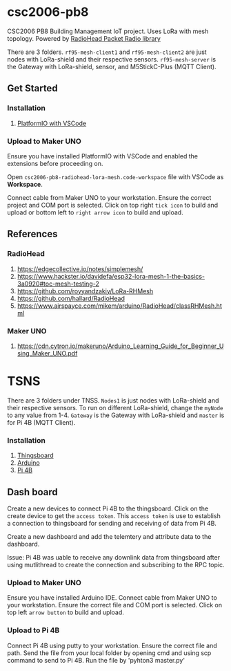 # csc2006-pb8

CSC2006 PB8 Building Management IoT project. Uses LoRa with mesh topology. Powered by [RadioHead Packet Radio library](https://github.com/hallard/RadioHead)

There are 3 folders. `rf95-mesh-client1` and `rf95-mesh-client2` are just nodes with LoRa-shield and their respective sensors. `rf95-mesh-server` is the Gateway with LoRa-shield, sensor, and M5StickC-Plus (MQTT Client).

## Get Started

### Installation

1. [PlatformIO with VSCode](https://platformio.org/install/ide?install=vscode)

### Upload to Maker UNO

Ensure you have installed PlatformIO with VSCode and enabled the extensions before proceeding on.

Open `csc2006-pb8-radiohead-lora-mesh.code-workspace` file with VSCode as **Workspace**.

Connect cable from Maker UNO to your workstation. Ensure the correct project and COM port is selected. Click on top right `tick icon` to build and upload or bottom left to `right arrow icon` to build and upload.

## References

### RadioHead

1. https://edgecollective.io/notes/simplemesh/
2. https://www.hackster.io/davidefa/esp32-lora-mesh-1-the-basics-3a0920#toc-mesh-testing-2
3. https://github.com/royyandzakiy/LoRa-RHMesh
4. https://github.com/hallard/RadioHead
5. https://www.airspayce.com/mikem/arduino/RadioHead/classRHMesh.html

### Maker UNO

1. https://cdn.cytron.io/makeruno/Arduino_Learning_Guide_for_Beginner_Using_Maker_UNO.pdf


# TSNS

There are 3 folders under TNSS. `Nodes1` is just nodes with LoRa-shield and their respective sensors. To run on different LoRa-shield, change the `myNode` to any value from 1-4. `Gateway` is the Gateway with LoRa-shield and `master` is for Pi 4B (MQTT Client).

### Installation

1. [Thingsboard](https://demo.thingsboard.io/)
2. [Arduino](https://www.arduino.cc/en/software)
3. [Pi 4B](https://www.raspberrypi.com/software/)

## Dash board

Create a new devices to connect Pi 4B to the thingsboard. Click on the create device to get the `access token`. This `access token` is use to establish a connection to thingsboard for sending and receiving of data from Pi 4B. 

Create a new dashboard and add the telemtery and attribute data to the dashboard.

Issue: Pi 4B was uable to receive any downlink data from thingsboard after using mutlithread to create the connection and subscribing to the RPC topic.

### Upload to Maker UNO

Ensure you have installed Arduino IDE.
Connect cable from Maker UNO to your workstation. Ensure the correct file and COM port is selected. Click on top left `arrow button` to build and upload.

### Upload to Pi 4B

Connect Pi 4B using putty to your workstation. Ensure the correct file and path. Send the file from your local folder by opening cmd and using scp command to send to Pi 4B. Run the file by 'pyhton3 master.py'

